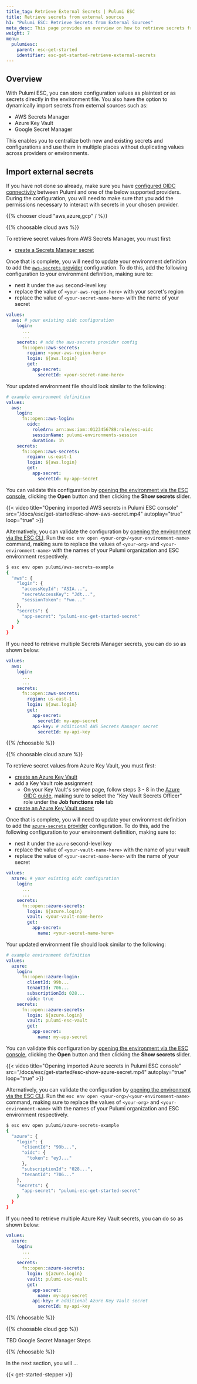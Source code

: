 ```yaml
---
title_tag: Retrieve External Secrets | Pulumi ESC
title: Retrieve secrets from external sources
h1: "Pulumi ESC: Retrieve Secrets from External Sources"
meta_desc: This page provides an overview on how to retrieve secrets from external sources.
weight: 7
menu:
  pulumiesc:
    parent: esc-get-started
    identifier: esc-get-started-retrieve-external-secrets
---
```


## Overview

With Pulumi ESC, you can store configuration values as plaintext or as secrets directly in the environment file. You also have the option to dynamically import secrets from external sources such as:

- AWS Secrets Manager
- Azure Key Vault
- Google Secret Manager

This enables you to centralize both new and existing secrets and configurations and use them in multiple places without duplicating values across providers or environments.

## Import external secrets

If you have not done so already, make sure you have [configured OIDC connectivity](/docs/esc/get-started/begin/#configure-openid-connect-oidc) between Pulumi and one of the below supported providers. During the configuration, you will need to make sure that you add the permissions necessary to interact with secrets in your chosen provider.

{{% chooser cloud "aws,azure,gcp" / %}}

{{% choosable cloud aws %}}

To retrieve secret values from AWS Secrets Manager, you must first:

- [create a Secrets Manager secret](https://docs.aws.amazon.com/secretsmanager/latest/userguide/create_secret.html)

Once that is complete, you will need to update your environment definition to add the [`aws-secrets` provider](/docs/esc/providers/aws-secrets/) configuration. To do this, add the following configuration to your environment definition, making sure to:

- nest it under the `aws` second-level key
- replace the value of `<your-aws-region-here>` with your secret's region
- replace the value of `<your-secret-name-here>` with the name of your secret

```yaml
values:
  aws: # your existing oidc configuration
    login:
      ...
      ...
    secrets: # add the aws-secrets provider config
      fn::open::aws-secrets:
        region: <your-aws-region-here>
        login: ${aws.login}
        get:
          app-secret:
            secretId: <your-secret-name-here>
```

Your updated environment file should look similar to the following:

```yaml
# example environment definition
values:
  aws:
    login:
      fn::open::aws-login:
        oidc:
          roleArn: arn:aws:iam::0123456789:role/esc-oidc
          sessionName: pulumi-environments-session
          duration: 1h
    secrets:
      fn::open::aws-secrets:
        region: us-east-1
        login: ${aws.login}
        get:
          app-secret:
            secretId: my-app-secret
```

You can validate this configuration by [opening the environment via the ESC console](/docs/esc/get-started/store-and-retrieve-secrets/#retrieve-via-the-console), clicking the **Open** button and then clicking the **Show secrets** slider.

{{< video title="Opening imported AWS secrets in Pulumi ESC console" src="/docs/esc/get-started/esc-show-aws-secret.mp4" autoplay="true" loop="true" >}}

Alternatively, you can validate the configuration by [opening the environment via the ESC CLI](/docs/esc/get-started/store-and-retrieve-secrets/#retrieve-via-the-cli). Run the `esc env open <your-org>/<your-environment-name>` command, making sure to replace the values of `<your-org>` and `<your-environment-name>` with the names of your Pulumi organization and ESC environment respectively.

```bash
$ esc env open pulumi/aws-secrets-example
{
  "aws": {
    "login": {
      "accessKeyId": "ASIA...",
      "secretAccessKey": "Jdt...",
      "sessionToken": "Fwo..."
    },
    "secrets": {
      "app-secret": "pulumi-esc-get-started-secret"
    }
  }
}
```

If you need to retrieve multiple Secrets Manager secrets, you can do so as shown below:

```yaml
values:
  aws:
    login:
      ...
      ...
    secrets:
      fn::open::aws-secrets:
        region: us-east-1
        login: ${aws.login}
        get:
          app-secret:
            secretId: my-app-secret
          api-key: # additional AWS Secrets Manager secret
            secretId: my-api-key
```

{{% /choosable %}}

{{% choosable cloud azure %}}

To retrieve secret values from Azure Key Vault, you must first:

- [create an Azure Key Vault](https://learn.microsoft.com/en-us/azure/key-vault/general/quick-create-portal)
- add a Key Vault role assignment
  - On your Key Vault's service page, follow steps 3 - 8 in the [Azure OIDC guide](/docs/pulumi-cloud/oidc/azure/#create-a-service-principal), making sure to select the "Key Vault Secrets Officer" role under the **Job functions role** tab
- [create an Azure Key Vault secret](https://learn.microsoft.com/en-us/azure/key-vault/secrets/quick-create-portal)

Once that is complete, you will need to update your environment definition to add the [`azure-secrets` provider](/docs/esc/providers/azure-secrets/) configuration. To do this, add the following configuration to your environment definition, making sure to:

- nest it under the `azure` second-level key
- replace the value of `<your-vault-name-here>` with the name of your vault
- replace the value of `<your-secret-name-here>` with the name of your secret

```yaml
values:
  azure: # your existing oidc configuration
    login:
      ...
      ...
    secrets:
      fn::open::azure-secrets:
        login: ${azure.login}
        vault: <your-vault-name-here>
        get:
          app-secret:
            name: <your-secret-name-here>
```

Your updated environment file should look similar to the following:

```yaml
# example environment definition
values:
  azure:
    login:
      fn::open::azure-login:
        clientId: 99b...
        tenantId: 706...
        subscriptionId: 028...
        oidc: true
    secrets:
      fn::open::azure-secrets:
        login: ${azure.login}
        vault: pulumi-esc-vault
        get:
          app-secret:
            name: my-app-secret
```

You can validate this configuration by [opening the environment via the ESC console](/docs/esc/get-started/store-and-retrieve-secrets/#retrieve-via-the-console), clicking the **Open** button and then clicking the **Show secrets** slider.

{{< video title="Opening imported Azure secrets in Pulumi ESC console" src="/docs/esc/get-started/esc-show-azure-secret.mp4" autoplay="true" loop="true" >}}

Alternatively, you can validate the configuration by [opening the environment via the ESC CLI](/docs/esc/get-started/store-and-retrieve-secrets/#retrieve-via-the-cli). Run the `esc env open <your-org>/<your-environment-name>` command, making sure to replace the values of `<your-org>` and `<your-environment-name>` with the names of your Pulumi organization and ESC environment respectively.

```bash
$ esc env open pulumi/azure-secrets-example
{
  "azure": {
    "login": {
      "clientId": "99b...",
      "oidc": {
        "token": "eyJ..."
      },
      "subscriptionId": "028...",
      "tenantId": "706..."
    },
    "secrets": {
      "app-secret": "pulumi-esc-get-started-secret"
    }
  }
}
```

If you need to retrieve multiple Azure Key Vault secrets, you can do so as shown below:

```yaml
values:
  azure:
    login:
      ...
      ...
    secrets:
      fn::open::azure-secrets:
        login: ${azure.login}
        vault: pulumi-esc-vault
        get:
          app-secret:
            name: my-app-secret
          api-key: # additional Azure Key Vault secret
            secretId: my-api-key
```

{{% /choosable %}}

{{% choosable cloud gcp %}}

TBD Google Secret Manager Steps

{{% /choosable %}}

In the next section, you will ...

{{< get-started-stepper >}}
